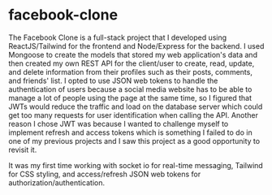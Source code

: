 # facebook-clone

The Facebook Clone is a full-stack project that I developed using ReactJS/Tailwind for the frontend and Node/Express for the backend. I used Mongoose to create the models that stored my web application's data and then created my own REST API for the client/user to create, read, update, and delete information from their profiles such as their posts, comments, and friends' list. I opted to use JSON web tokens to handle the authentication of users because a social media website has to be able to manage a lot of people using the page at the same time, so I figured that JWTs would reduce the traffic and load on the database server which could get too many requests for user identification when calling the API. Another reason I chose JWT was because I wanted to challenge myself to implement refresh and access tokens which is something I failed to do in one of my previous projects and I saw this project as a good opportunity to revisit it.



It was my first time working with socket io for real-time messaging, Tailwind for CSS styling, and access/refresh JSON web tokens for authorization/authentication.
